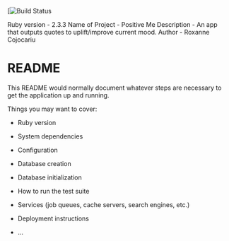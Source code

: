 [![Build Status](https://codeship.com/projects/ba90fbc0-7b1f-0136-4d7e-322e959c4d16/status?branch=master)


Ruby version - 2.3.3
Name of Project - Positive Me
Description - An app that outputs quotes to uplift/improve current mood.
Author - Roxanne Cojocariu


# README

This README would normally document whatever steps are necessary to get the
application up and running.

Things you may want to cover:

* Ruby version

* System dependencies

* Configuration

* Database creation

* Database initialization

* How to run the test suite

* Services (job queues, cache servers, search engines, etc.)

* Deployment instructions

* ...
